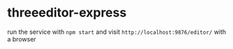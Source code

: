 # threeeditor-express

run the service with `npm start` and visit `http://localhost:9876/editor/` with a browser
